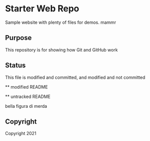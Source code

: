# Starter Web Repo

Sample website with plenty of files for demos. mammr

## Purpose

This repository is for showing how Git and GitHub work

## Status

This file is modified and committed, and modified and not committed

** modified README

** untracked README

bella figura di merda

## Copyright

Copyright 2021


